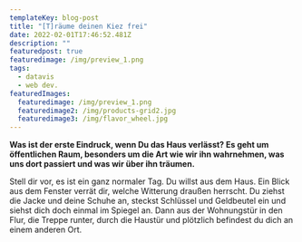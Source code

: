 ```yaml
---
templateKey: blog-post
title: "[T]räume deinen Kiez frei"
date: 2022-02-01T17:46:52.481Z
description: ""
featuredpost: true
featuredimage: /img/preview_1.png
tags:
  - datavis
  - web dev.
featuredImages:
  featuredimage: /img/preview_1.png
  featuredimage2: /img/products-grid2.jpg
  featuredimage3: /img/flavor_wheel.jpg
---
```

**Was ist der erste Eindruck, wenn Du das Haus verlässt? Es geht um öffentlichen Raum, besonders um die Art wie wir ihn wahrnehmen, was uns dort passiert und was wir über ihn träumen.**

Stell dir vor, es ist ein ganz normaler Tag. Du willst aus dem Haus. Ein Blick aus dem Fenster verrät dir, welche Witterung draußen herrscht. Du ziehst die Jacke und deine Schuhe an, steckst Schlüssel und Geldbeutel ein und siehst dich doch einmal im Spiegel an. Dann aus der Wohnungstür in den Flur, die Treppe runter, durch die Haustür und plötzlich befindest du dich an einem anderen Ort.